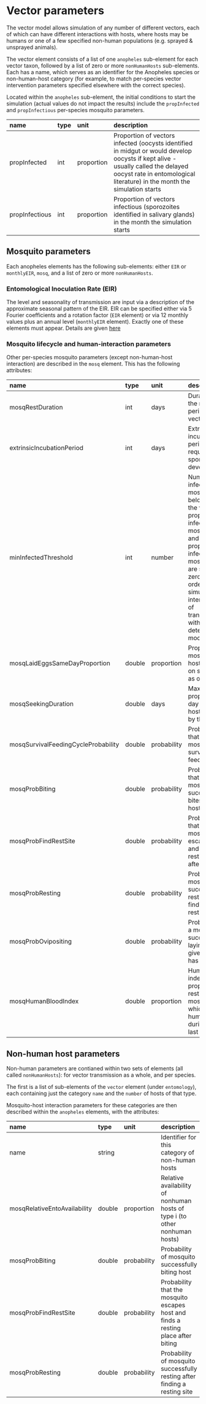 

# Vector parameters #

The vector model allows simulation of any number of different vectors, each of which can have different interactions with hosts, where hosts may be humans or one of a few specified non-human populations (e.g. sprayed & unsprayed animals).

The vector element consists of a list of one `anopheles` sub-element for each vector taxon, followed by a list of zero or more `nonHumanHosts` sub-elements. Each has a name, which serves as an identifier for the Anopheles species or non-human-host category (for example, to match per-species vector intervention parameters specified elsewhere with the correct species).

Located within the `anopheles` sub-element, the initial conditions to start the simulation (actual values do not impact the results) include the `propInfected` and `propInfectious` per-species mosquito parameters.

| name | type | unit | description |
|:-----|:-----|:-----|:------------|
| propInfected | int | proportion | Proportion of vectors infected (oocysts identified in midgut or would develop oocysts if kept alive - usually called the delayed oocyst rate in entomological literature) in the month the simulation starts|
| propInfectious | int | proportion | Proportion of vectors infectious (sporozoites identified in salivary glands) in the month the simulation starts |

## Mosquito parameters ##

Each anopheles elements has the following sub-elements: either `EIR` or `monthlyEIR`, `mosq`, and a list of zero or more `nonHumanHosts`.

### Entomological Inoculation Rate (EIR) ###

The level and seasonality of transmission are input via a description of the approximate seasonal pattern of the EIR.  EIR can be specified either via 5 Fourier coefficients and a rotation factor (`EIR` element) or via 12 monthly values plus an annual level (`monthlyEIR` element). Exactly one of these elements must appear. Details are given [here](EIRSeasonDynamic.md)

### Mosquito lifecycle and human-interaction parameters ###

Other per-species mosquito parameters (except non-human-host interaction) are described in the `mosq` element. This has the following attributes:

| name | type | unit | description |
|:-----|:-----|:-----|:------------|
| mosqRestDuration | int | days | Duration of the resting period of the vector |
| extrinsicIncubationPeriod | int | days | Extrinsic incubation period (time required for sporozoite development) |
| minInfectedThreshold | int | number | Number of infected mosquitos below which the values for proportion of infected mosquitoes and proportion of infectious mosquitoes are set to zero. Used in order to simulate interruption of transmission within the deterministic model. |
| mosqLaidEggsSameDayProportion | double | proportion | Proportion of mosquitoes host seeking on same day as ovipositing |
| mosqSeekingDuration | double | days | Maximum proportion of day spent host-seeking by the vector |
| mosqSurvivalFeedingCycleProbability | double | probability | Probability that the mosquito survives the feeding cycle|
| mosqProbBiting | double | probability | Probability that the mosquito succesfully bites chosen host |
| mosqProbFindRestSite | double | probability | Probability that the mosquito escapes host and finds a resting place after biting |
| mosqProbResting | double | probability | Probability of mosquito successfully resting after finding a resting site |
| mosqProbOvipositing | double | probability | Probability of a mosquito successfully laying eggs given that it has rested |
| mosqHumanBloodIndex | double | proportion | Human blood index: the proportion of resting mosquitoes which fed on human blood during the last feed  |

## Non-human host parameters ##

Non-human parameters are contianed within two sets of elements (all called `nonHumanHosts`): for vector transmission as a whole, and per species.

The first is a list of sub-elements of the `vector` element (under `entomology`), each containing just the category `name` and the `number` of hosts of that type.

Mosquito-host interaction parameters for these categories are then described within the `anopheles` elements, with the attributes:

| name | type | unit | description |
|:-----|:-----|:-----|:------------|
| name | string |  | Identifier for this category of non-human hosts |
| mosqRelativeEntoAvailability | double | proportion | Relative availability of nonhuman hosts of type i (to other nonhuman hosts) |
| mosqProbBiting | double | probability | Probability of mosquito successfully biting host |
| mosqProbFindRestSite | double | probability | Probability that the mosquito escapes host and finds a resting place after biting |
| mosqProbResting | double | probability | Probability of mosquito successfully resting after finding a resting site |